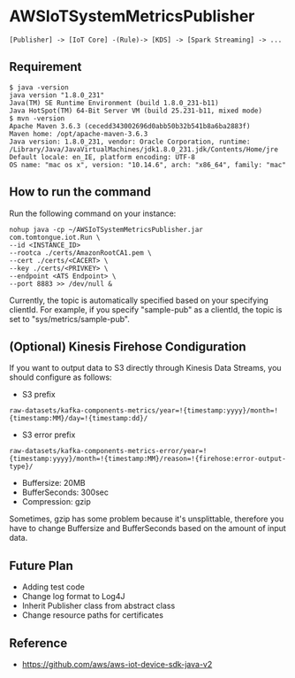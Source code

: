# AWSIoTSystemMetricsPublisher

```text
[Publisher] -> [IoT Core] -(Rule)-> [KDS] -> [Spark Streaming] -> ...
```


## Requirement

```
$ java -version
java version "1.8.0_231"
Java(TM) SE Runtime Environment (build 1.8.0_231-b11)
Java HotSpot(TM) 64-Bit Server VM (build 25.231-b11, mixed mode)
$ mvn -version
Apache Maven 3.6.3 (cecedd343002696d0abb50b32b541b8a6ba2883f)
Maven home: /opt/apache-maven-3.6.3
Java version: 1.8.0_231, vendor: Oracle Corporation, runtime: /Library/Java/JavaVirtualMachines/jdk1.8.0_231.jdk/Contents/Home/jre
Default locale: en_IE, platform encoding: UTF-8
OS name: "mac os x", version: "10.14.6", arch: "x86_64", family: "mac"
```


## How to run the command

Run the following command on your instance:

```text
nohup java -cp ~/AWSIoTSystemMetricsPublisher.jar com.tomtongue.iot.Run \
--id <INSTANCE_ID>
--rootca ./certs/AmazonRootCA1.pem \
--cert ./certs/<CACERT> \
--key ./certs/<PRIVKEY> \
--endpoint <ATS Endpoint> \
--port 8883 >> /dev/null &
```

Currently, the topic is automatically specified based on your specifying clientId. For example, if you specify "sample-pub" as a clientId, the topic is set to "sys/metrics/sample-pub".

## (Optional) Kinesis Firehose Condiguration
If you want to output data to S3 directly through Kinesis Data Streams, you should configure as follows:

* S3 prefix

```
raw-datasets/kafka-components-metrics/year=!{timestamp:yyyy}/month=!{timestamp:MM}/day=!{timestamp:dd}/
```

* S3 error prefix

```
raw-datasets/kafka-components-metrics-error/year=!{timestamp:yyyy}/month=!{timestamp:MM}/reason=!{firehose:error-output-type}/
```

* Buffersize: 20MB
* BufferSeconds: 300sec
* Compression: gzip

Sometimes, gzip has some problem because it's unsplittable, therefore you have to change Buffersize and BufferSeconds based on the amount of input data.


## Future Plan
* Adding test code
* Change log format to Log4J
* Inherit Publisher class from abstract class 
* Change resource paths for certificates

## Reference
* https://github.com/aws/aws-iot-device-sdk-java-v2



